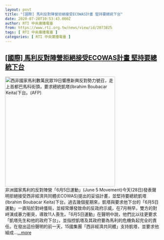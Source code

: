 ```yaml
---
layout: post
title: "[國際] 馬利反對陣營拒絕接受ECOWAS計畫 堅持要總統下台"
date: 2020-07-28T10:53:43.000Z
author: RTI 中央廣播電臺
from: https://www.rti.org.tw/news/view/id/2073825
tags: [ RTI 中央廣播電臺 ]
categories: [ RTI 中央廣播電臺 ]
---
```

<!--1595933623000-->
[[國際] 馬利反對陣營拒絕接受ECOWAS計畫 堅持要總統下台](https://www.rti.org.tw/news/view/id/2073825)
------

<div>
<img src="https://static.rti.org.tw/assets/thumbnails/2020/06/20/84b1e16259a31d08605f8c70108ff891.jpg" width="360" alt="西非國家馬利數萬民眾19日響應新興反對勢力號召，走上首都巴馬科街頭，要求總統凱塔(Ibrahim Boubacar Keita)下台。(AFP)" title="西非國家馬利數萬民眾19日響應新興反對勢力號召，走上首都巴馬科街頭，要求總統凱塔(Ibrahim Boubacar Keita)下台。(AFP)"><br>非洲國家馬利的反對陣營「6月5日運動」(June 5 Movement)今天(28日)發表聲明拒絕接受西非經濟共同體(ECOWAS)提出的妥協計畫，並堅持要總統凱塔(Ibrahim Boubacar Keita)下台。過去幾個星期來，凱塔與要求他下台的「6月5日運動」一直陷於對峙僵局，並經常爆發致命的反政府示威，在7月稍早，雙方的對峙演成暴力衝突，導致11人喪生。「6月5日運動」在聲明中說，他們比以往更要求「凱塔先生和他的政府下台」，並指控凱塔及其政府要為馬利的危機負起完全的責任。在發出這份聲明的前一天，15國集團「西非經濟共同體」支持凱塔，並要求他組成...<a target="_blank" href="https://www.rti.org.tw/news/view/id/2073825">...more</a>
</div>
